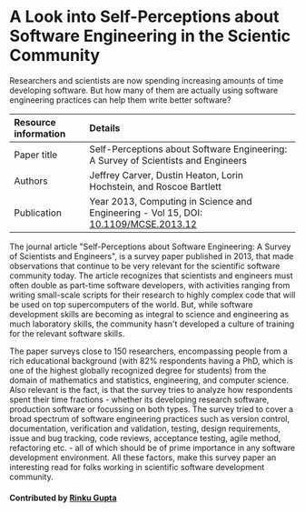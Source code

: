 
# A Look into Self-Perceptions about Software Engineering in the Scientic Community

Researchers and scientists are now spending increasing amounts of
time developing software. But how many of them are actually using
software engineering practices can help them write better software?

Resource information | Details
:--- | :--- 
Paper title  | Self-Perceptions about Software Engineering: A Survey of Scientists and Engineers
Authors | Jeffrey Carver, Dustin Heaton, Lorin Hochstein, and Roscoe Bartlett
Publication | Year 2013, Computing in Science and Engineering - Vol 15, DOI: [10.1109/MCSE.2013.12](https://ieeexplore.ieee.org/document/6415898)

The journal article "Self-Perceptions about Software Engineering:
A Survey of Scientists and Engineers", is a survey paper published
in 2013, that made observations that continue to be very relevant
for the scientific software community today. The article recognizes
that scientists and engineers must often double as part-time software
developers, with activities ranging from writing small-scale scripts
for their research to highly complex code that will be used on top
supercomputers of the world. But, while software development skills
are becoming as integral to science and engineering as much laboratory
skills, the community hasn't developed a culture of training for
the relevant software skills.

The paper surveys close to 150 researchers, encompassing people
from a rich educational background (with 82% respondents having a
PhD, which is one of the highest globally recognized degree for
students) from the domain of mathematics and statistics, engineering,
and computer science. Also relevant is the fact, is that the survey
tries to analyze how respondents spent their time fractions - whether
its developing research software, production software or focussing
on both types. The survey tried to cover a broad spectrum of software
engineering practices such as version control, documentation,
verification and validation, testing, design requirements, issue
and bug tracking, code reviews, acceptance testing, agile method,
refactoring etc.  - all of which should be of prime importance in
any software development environment. All these factors, make this
survey paper an interesting read for folks working in scientific
software development community.


<!--- #### Publication date: Oct 16, 2018 --->

#### Contributed by [Rinku Gupta](https://github.com/rinkug "Rinku Gupta Github Profile")

<!--
Publish: yes
Categories: Planning
Topics: Software engineering
Level: 2
Prerequisites: defaults
Aggregate: none
-->
